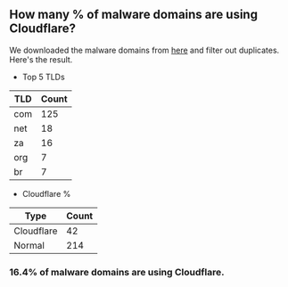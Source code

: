 ## How many % of malware domains are using Cloudflare?


We downloaded the malware domains from [here](https://urlhaus.abuse.ch) and filter out duplicates.
Here's the result.


[//]: # (start replacement)


- Top 5 TLDs

| TLD | Count |
| --- | --- |
| com | 125 |
| net | 18 |
| za | 16 |
| org | 7 |
| br | 7 |


- Cloudflare %

| Type | Count |
| --- | --- |
| Cloudflare | 42 |
| Normal | 214 |


### 16.4% of malware domains are using Cloudflare.
